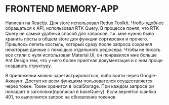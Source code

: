 # FRONTEND MEMORY-APP

Написан на Reactjs. Для store использовал Redux Toolkit. Чтобы удобнее обращаться к API, использовал RTK Query. 
В процессе понял, что RTK Query не самый удобный способ для запросов, т.к. мне нужно было хранить посты в общем store для функции сортировки и прочего.
Пришлось лепить костыль, который сразу после запроса сохранял некоторые данные с помощью отдельного редюсера. Чтобы не писать все стили с нуля
использовал Material UI, он понравился мне больше Ant Design тем, что у него более приятная документация и с ним проще создавать структуру.   

В приложении можно зарегистрироваться, либо войти через Google-Аккаунт. Доступ ко всем функциям пользователся осуществляется через токен. Токен хранится в localStorage. При каждом запросе он попадает в заголовки(прописал в baseQuery). Если вернётся ошибка 401, то выполнится запрос на обновление токенов   


